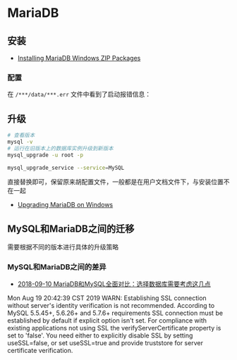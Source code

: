 # MariaDB
<!-- @author DHJT 2018-12-17 -->

## 安装
- [Installing MariaDB Windows ZIP Packages][3]

### 配置
在 `/***/data/***.err` 文件中看到了启动报错信息：

## 升级
```sh
# 查看版本
mysql -v
# 运行在旧版本上的数据库实例升级到新版本
mysql_upgrade -u root -p

mysql_upgrade_service --service=MySQL
```
直接替换即可，保留原来胡配置文件，一般都是在用户文档文件下，与安装位置不在一起
- [Upgrading MariaDB on Windows][1]

## MySQL和MariaDB之间的迁移
需要根据不同的版本进行具体的升级策略

### MySQL和MariaDB之间的差异
- [2018-09-10 MariaDB和MySQL全面对比：选择数据库需要考虑这几点][4]

Mon Aug 19 20:42:39 CST 2019 WARN: Establishing SSL connection without server's identity verification is not recommended. According to MySQL 5.5.45+, 5.6.26+ and 5.7.6+ requirements SSL connection must be established by default if explicit option isn't set. For compliance with existing applications not using SSL the verifyServerCertificate property is set to 'false'. You need either to explicitly disable SSL by setting useSSL=false, or set useSSL=true and provide truststore for server certificate verification.

[1]: https://mariadb.com/kb/en/library/upgrading-mariadb-on-windows/ 'Upgrading MariaDB on Windows'
[2]: https://mariadb.com/kb/en/library/upgrading-between-minor-versions-on-linux/ 'Upgrading Between Minor Versions on Linux'
[3]: https://mariadb.com/kb/en/library/installing-mariadb-windows-zip-packages/ 'Installing MariaDB Windows ZIP Packages'
[4]: https://cloud.tencent.com/developer/article/1345160 '2018-09-10 MariaDB和MySQL全面对比：选择数据库需要考虑这几点'